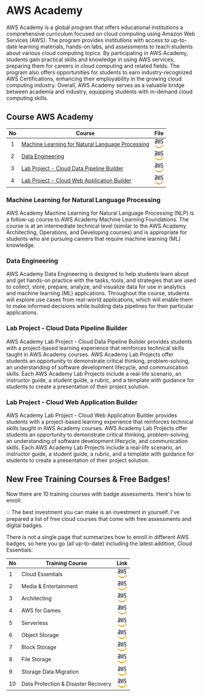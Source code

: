 # AWS Academy
AWS Academy is a global program that offers educational institutions a comprehensive curriculum focused on cloud computing using Amazon Web Services (AWS). The program provides institutions with access to up-to-date learning materials, hands-on labs, and assessments to teach students about various cloud computing topics. By participating in AWS Academy, students gain practical skills and knowledge in using AWS services, preparing them for careers in cloud computing and related fields. The program also offers opportunities for students to earn industry-recognized AWS Certifications, enhancing their employability in the growing cloud computing industry. Overall, AWS Academy serves as a valuable bridge between academia and industry, equipping students with in-demand cloud computing skills.

## Course AWS Academy

| No | Course |  File |
| :-----: |  ------ | :-----: | 
| 1 | [Machine Learning for Natural Language Processing](#machine-learning-for-natural-language-processing) |  <a href="https://awsacademy.instructure.com/courses/48679" ><img src="../../images/aws.svg" width="24px" height="24px" ></a> | 
| 2 | [Data Engineering](#data-engineering) |  <a href="https://awsacademy.instructure.com/courses/48680" ><img src="../../images/aws.svg" width="24px" height="24px" ></a> | 
| 3 | [Lab Project - Cloud Data Pipeline Builder](#lab-project---cloud-data-pipeline-builder) |  <a href="https://awsacademy.instructure.com/courses/48696" ><img src="../../images/aws.svg" width="24px" height="24px" ></a> | 
| 4 | [Lab Project - Cloud Web Application Builder](#lab-project---cloud-web-application-builder) |  <a href="https://awsacademy.instructure.com/courses/48698" ><img src="../../images/aws.svg" width="24px" height="24px" ></a> | 

### Machine Learning for Natural Language Processing
AWS Academy Machine Learning for Natural Language Processing (NLP) is a follow-up course to AWS Academy Machine Learning Foundations. The course is at an intermediate technical level (similar to the AWS Academy Architecting, Operations, and Developing courses) and is appropriate for students who are pursuing careers that require machine learning (ML) knowledge.

### Data Engineering
AWS Academy Data Engineering is designed to help students learn about and get hands-on practice with the tasks, tools, and strategies that are used to collect, store, prepare, analyze, and visualize data for use in analytics and machine learning (ML) applications. Throughout the course, students will explore use cases from real-world applications, which will enable them to make informed decisions while building data pipelines for their particular applications.

### Lab Project - Cloud Data Pipeline Builder
AWS Academy Lab Project - Cloud Data Pipeline Builder provides students with a project-based learning experience that reinforces technical skills taught in AWS Academy courses. AWS Academy Lab Projects offer students an opportunity to demonstrate critical thinking, problem-solving, an understanding of software development lifecycle, and communication skills. Each AWS Academy Lab Projects include a real-life scenario, an instructor guide, a student guide, a rubric, and a template with guidance for students to create a presentation of their project solution.

### Lab Project - Cloud Web Application Builder
AWS Academy Lab Project - Cloud Web Application Builder provides students with a project-based learning experience that reinforces technical skills taught in AWS Academy courses. AWS Academy Lab Projects offer students an opportunity to demonstrate critical thinking, problem-solving, an understanding of software development lifecycle, and communication skills. Each AWS Academy Lab Projects include a real-life scenario, an instructor guide, a student guide, a rubric, and a template with guidance for students to create a presentation of their project solution.

## New Free Training Courses & Free Badges!

Now there are 10 training courses with badge assessments. Here's how to enroll:

💡 The best investment you can make is an investment in yourself. I've prepared a list of free cloud courses that come with free assessments and digital badges.

There is not a single page that summarizes how to enroll in different AWS badges, so here you go (all up-to-date) including the latest addition, Cloud Essentials:

| No | Training Course | Link |
| -- | -------------------------------------- | :------------------: |
| 1  | Cloud Essentials | <a href="https://bit.ly/awscloudess" ><img src="../../images/aws.svg" width="24px" height="24px" ></a>|
| 2  | Media & Entertainment | <a href="https://bit.ly/awsmebadge" ><img src="../../images/aws.svg" width="24px" height="24px" ></a>|
| 3  | Architecting | <a href="https://bit.ly/architect23" ><img src="../../images/aws.svg" width="24px" height="24px" ></a>|
| 4  | AWS for Games | <a href="https://go.aws/3l6fYf7" ><img src="../../images/aws.svg" width="24px" height="24px" ></a>|
| 5  | Serverless | <a href="https://go.aws/3UZpFs0" ><img src="../../images/aws.svg" width="24px" height="24px" ></a>|
| 6  | Object Storage | <a href="https://go.aws/3JVneTS" ><img src="../../images/aws.svg" width="24px" height="24px" ></a>|
| 7  | Block Storage | <a href="https://go.aws/3JVneTS" ><img src="../../images/aws.svg" width="24px" height="24px" ></a>|
| 8  | File Storage | <a href="https://go.aws/3JVneTS" ><img src="../../images/aws.svg" width="24px" height="24px" ></a>|
| 9  | Storage Data Migration | <a href="https://go.aws/3JVneTS" ><img src="../../images/aws.svg" width="24px" height="24px" ></a>|
| 10 | Data Protection & Disaster Recovery | <a href="https://go.aws/3JVneTS" ><img src="../../images/aws.svg" width="24px" height="24px" ></a>|

